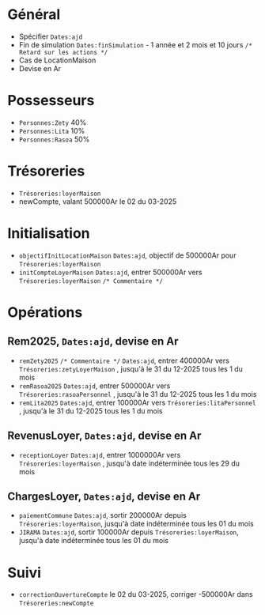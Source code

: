 # Général
* Spécifier `Dates:ajd`
* Fin de simulation `Dates:finSimulation` - 1 année et 2 mois et 10 jours `/* Retard sur les actions */`
* Cas de LocationMaison 
* Devise en Ar

# Possesseurs
* `Personnes:Zety` 40%
* `Personnes:Lita` 10%
* `Personnes:Rasoa` 50%

# Trésoreries
* `Trésoreries:loyerMaison`
* newCompte, valant 500000Ar le 02 du 03-2025

# Initialisation
* `objectifInitLocationMaison` `Dates:ajd`, objectif de 500000Ar pour `Trésoreries:loyerMaison`
* `initCompteLoyerMaison` `Dates:ajd`, entrer 500000Ar vers `Trésoreries:loyerMaison` `/* Commentaire */` 

# Opérations
## Rem2025, `Dates:ajd`, devise en Ar
* `remZety2025` `/* Commentaire */` `Dates:ajd`, entrer 400000Ar vers `Trésoreries:zetyLoyerMaison` , jusqu'à le 31 du 12-2025 tous les 1 du mois
* `remRasoa2025` `Dates:ajd`, entrer 500000Ar vers `Trésoreries:rasoaPersonnel` , jusqu'à le 31 du 12-2025 tous les 1 du mois
* `remLita2025` `Dates:ajd`, entrer 100000Ar vers `Trésoreries:litaPersonnel` , jusqu'à le 31 du 12-2025 tous les 1 du mois
 
## RevenusLoyer, `Dates:ajd`, devise en Ar
* `receptionLoyer` `Dates:ajd`, entrer 1000000Ar vers `Trésoreries:loyerMaison` , jusqu'à date indéterminée tous les 29 du mois

## ChargesLoyer, `Dates:ajd`, devise en Ar
* `paiementCommune` `Dates:ajd`, sortir 200000Ar depuis `Trésoreries:loyerMaison`, jusqu'à date indéterminée tous les 01 du mois
* `JIRAMA` `Dates:ajd`, sortir 100000Ar depuis `Trésoreries:loyerMaison`, jusqu'à date indéterminée tous les 01 du mois

#  Suivi
* `correctionOuvertureCompte` le 02 du 03-2025, corriger -500000Ar dans `Trésoreries:newCompte`